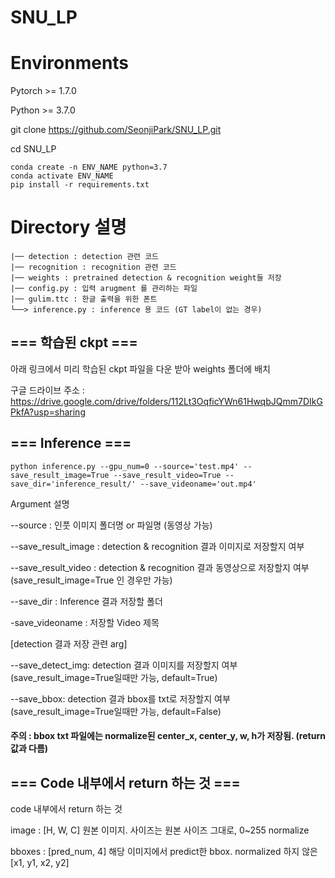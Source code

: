 # SNU_LP

# Environments
Pytorch >= 1.7.0

Python >= 3.7.0

git clone https://github.com/SeonjiPark/SNU_LP.git

cd SNU_LP

```
conda create -n ENV_NAME python=3.7
conda activate ENV_NAME
pip install -r requirements.txt
```

# Directory 설명
    |── detection : detection 관련 코드
    |── recognition : recognition 관련 코드
    |── weights : pretrained detection & recognition weight들 저장
    |── config.py : 입력 arugment 를 관리하는 파일
    |── gulim.ttc : 한글 출력을 위한 폰트
    └──> inference.py : inference 용 코드 (GT label이 없는 경우)

## === 학습된 ckpt ===
아래 링크에서 미리 학습된 ckpt 파일을 다운 받아 weights 폴더에 배치

구글 드라이브 주소 : https://drive.google.com/drive/folders/112Lt3OqficYWn61HwqbJQmm7DIkGPkfA?usp=sharing

## === Inference ===
```
python inference.py --gpu_num=0 --source='test.mp4' --save_result_image=True --save_result_video=True --save_dir='inference_result/' --save_videoname='out.mp4'
```

Argument 설명

--source : 인풋 이미지 폴더명 or 파일명 (동영상 가능)

--save_result_image : detection & recognition 결과 이미지로 저장할지 여부

--save_result_video : detection & recognition 결과 동영상으로 저장할지 여부 (save_result_image=True 인 경우만 가능)

--save_dir : Inference 결과 저장할 폴더

-save_videoname : 저장할 Video 제목



[detection 결과 저장 관련 arg]

--save_detect_img: detection 결과 이미지를 저장할지 여부 (save_result_image=True일때만 가능, default=True)

--save_bbox: detection 결과 bbox를 txt로 저장할지 여부 (save_result_image=True일때만 가능, default=False)

#### 주의 : bbox txt 파일에는 normalize된 center_x, center_y, w, h가 저장됨. (return 값과 다름)

 

## === Code 내부에서 return 하는 것 ===
code 내부에서 return 하는 것 

image : [H, W, C] 원본 이미지. 사이즈는 원본 사이즈 그대로, 0~255 normalize 

bboxes : [pred_num, 4] 해당 이미지에서 predict한 bbox. normalized 하지 않은 [x1, y1, x2, y2]

